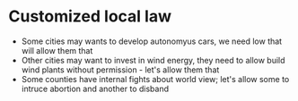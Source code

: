 # Customized local law
* Some cities may wants to develop autonomyus cars, we need low that will allow them that
* Other cities may want to invest in wind energy, they need to allow build wind plants without permission - let's allow them that
* Some counties have internal fights about world view; let's allow some to intruce abortion and another to disband

